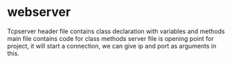 # webserver
Tcpserver header file contains class declaration with variables and methods
main file contains code for class methods
server file is opening point for project, it will start a connection, we can give ip and port as arguments in this. 
